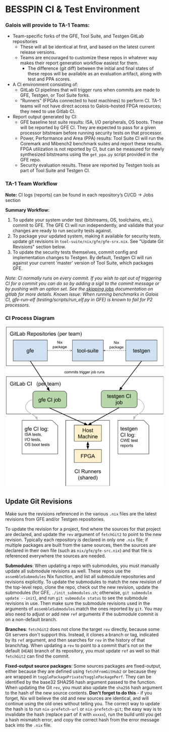 # BESSPIN CI & Test Environment

### Galois will provide to TA-1 Teams:
- Team-specific forks of the GFE, Tool Suite, and Testgen GitLab repositories
  - These will all be identical at first, and based on the latest current release versions.
  - Teams are encouraged to customize these repos in whatever way makes their report generation workflow easiest for them.
	- The difference (git diff) between the initial and final states of these repos will be available as an evaluation artifact, along with test and PPA scores.
- A CI environment consisting of:
	- GitLab CI pipelines that will trigger runs when commits are made to GFE, Testgen, or Tool Suite forks.
	- “Runners” (FPGAs connected to host machines) to perform CI. TA-1 teams will not have direct access to Galois-hosted FPGA resources; they need to use Gitlab CI.
- Report output generated by CI:
	- GFE baseline test suite results: ISA, I/O peripherals, OS boots. These will be reported by GFE CI. They are expected to pass for a given processor bitstream before running security tests on that processor.
	- Power, Performance and Area (PPA) results: Tool Suite CI will run the Coremark and Mibench2 benchmark suites and report these results. FPGA utilization is not reported by CI, but can be measured for newly synthesized bitstreams using the `get_ppa.py` script provided in the GFE repo.
	- Security evaluation results. These are reported by Testgen tools as part of Tool Suite and Testgen CI.

### TA-1 Team Workflow
**Note:** CI logs (reports) can be found in each repository’s CI/CD -> Jobs section

**Summary Workflow:**

1.   To update your system under test (bitstreams, OS, toolchains, etc.), commit to GFE. The GFE CI will run independently, and validate that your changes are ready to run security tests against.
2.   To package your updated system, making it available for security tests, update git revisions in `tool-suite/nix/gfe/gfe-srx.nix`. See "Update Git Revisions" section below.
3.   To update the security tests themselves, commit config and implementation changes to Testgen. By default, Testgen CI will run against your current 'master' version of Tool Suite, which packages GFE.


*Note: CI normally runs on every commit. If you wish to opt out of triggering CI for a commit you can do so by adding a sigil to the commit message or by pushing with an option set. See the [skipping jobs](https://docs.gitlab.com/ee/ci/yaml/#skipping-jobs) documentation on gitlab for more details.*
*Known issue: When running benchmarks in Galois CI, gfe-run-elf (testing/scripts/run_elf.py in GFE) is known to fail for P2 processors.*

### CI Process Diagram
![fig:ciDiagram](doc/doc-images/ci-diagram.png "CI Diagram")


## Update Git Revisions

Make sure the revisions referenced in the various `.nix` files are the latest
revisions from GFE and/or Testgen repositories.

To update the revision for a project, find where the sources for that project
are declared, and update the `rev` argument of `fetchGit2` to point to the new
revision.  Typically each repository is declared in only one `.nix` file; if
multiple packages are built from the same sources, then the sources are
declared in their own file (such as `nix/gfe/gfe-src.nix`) and that file is
referenced everywhere the sources are needed.

**Submodules**: When updating a repo with submodules, you must manually update
all submodule revisions as well.  These repos use the `assembleSubmodules` Nix
function, and list all submodule repositories and revisions explicitly.  To
update the submodules to match the new revision of the top-level repo, clone
the repo, check out the new revision, update the submodules (for GFE,
`./init_submodules.sh`; otherwise, `git submodule update --init`), and run `git
submodule status` to see the submodule revisions in use.  Then make sure the
submodule revisions used in the arguments of `assembleSubmodules` match the
ones reported by `git`.  You may also need to adjust or add new `ref` arguments
if the submodule commit is on a non-default branch.

**Branches**: `fetchGit2` does not clone the target `rev` directly, because
some Git servers don't support this.  Instead, it clones a branch or tag,
indicated by its `ref` argument, and then searches for `rev` in the history of
that branch/tag.  When updating a `rev` to point to a commit that's not on the
default (`HEAD`) branch of its repository, you must update `ref` as well so
that `fetchGit2` can find the commit.

**Fixed-output source packages**: Some sources packages are fixed-output,
either because they are defined using `fetchFromGitHub2` or because they are
wrapped in `togglePackagePrivate`/`togglePackagePerf`.  They can be identified
by the base32 SHA256 hash argument passed to the function.  When updating the
Git `rev`, you must also update the `sha256` hash argument to the hash of the
new source contents.  **Don't forget to do this** - if you forget, Nix will
believe the old and new sources are identical, and will continue using the old
ones without telling you.  The correct way to update the hash is to run
`nix-prefetch-url` or `nix-prefetch-git`; the easy way is to invalidate the
hash (replace part of it with `xxxxx`), run the build until you get a hash
mismatch error, and copy the correct hash from the error message back into the
`.nix` file.
